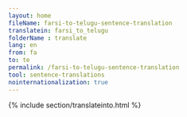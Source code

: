```yaml
---
layout: home
fileName: farsi-to-telugu-sentence-translation
translatein: farsi_to_telugu
folderName : translate
lang: en
from: fa
to: te
permalink: /farsi-to-telugu-sentence-translation
tool: sentence-translations
nointernationalization: true
---
```

{% include section/translateinto.html %}
